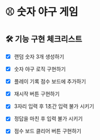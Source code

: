 # ⚾️ 숫자 야구 게임
## 🛠 기능 구현 체크리스트
- [x] 랜덤 숫자 3개 생성하기
- [x] 숫자 야구 로직 구현하기
- [x] 플레이 기록 점수 보드에 추가하기
- [x] 재시작 버튼 구현하기
- [x] 3자리 입력 후 1초간 입력 불가 시키기
- [x] 정답을 마친 후 입력 불가 시키기
- [x] 점수 보드 클리어 버튼 구현하기




